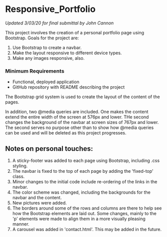 # Responsive_Portfolio
*Updated 3/03/20 for final submittal by John Cannon*

This project involves the creation of a personal portfolio page using Bootstrap.  Goals for the project are:

1.  Use Bootstrap to create a navbar.
2.  Make the layout responsive to different device types.
3.  Make any images responsive, also.

### Minimum Requirements
* Functional, deployed application
* GitHub repository with README describing the project

The Bootstrap grid system is used to create the layout of the content of the pages.

In addition, two @media queries are included. One makes the content extend the entire width of the screen at 576px and lower.  THe second changes the background of the navbar at screen sizes of 767px and lower.  The second serves no purpose other than to show how @media queries can be used and will be deleted as this project progresses.

## Notes on personal touches:
1.  A sticky-footer was added to each page using Bootstrap, including .css styling.
2.  The navbar is fixed to the top of each page by adding the 'fixed-top' class.
3.  Minor changes to the initial code include re-ordering of the links in the navbar.
4.  The color scheme was changed, including the backgrounds for the navbar and the content.
5.  New pictures were added.
6.  The borders around some of the rows and columns are there to help see how the Bootstrap elements are laid out.  Some changes, mainly to the 'p' elements were made to align them in a more visually pleasing manner.
7.  A carousel was added in 'contact.html'.  This may be added in the future. 


